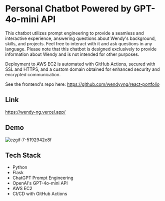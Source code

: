 # Personal Chatbot Powered by GPT-4o-mini API

This chatbot utilizes prompt engineering to provide a seamless and interactive experience, answering questions about Wendy's background, skills, and projects.
Feel free to interact with it and ask questions in any language. Please note that this chatbot is designed exclusively to provide information about Wendy and is not intended for other purposes.

Deployment to AWS EC2 is automated with GitHub Actions, secured with SSL and HTTPS, and a custom domain obtained for enhanced security and encrypted communication.

See the frontend's repo here: https://github.com/wendyyng/react-portfolio

## Link
https://wendy-ng.vercel.app/

## Demo
![ezgif-7-5192942e8f](https://github.com/user-attachments/assets/85710b32-a7b3-431c-815c-18605a662d1a)

## Tech Stack

- Python
- Flask
- ChatGPT Prompt Engineering
- OpenAI's GPT-4o-mini API
- AWS EC2
- CI/CD with GitHub Actions
